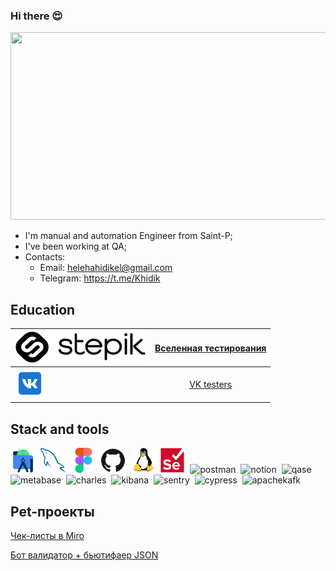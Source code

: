 ### Hi there 😍
<div align="center">
  <img src="https://media.giphy.com/media/dWesBcTLavkZuG35MI/giphy.gif" width="600" height="300"/>
</div>

* I'm manual and automation Engineer from Saint-P;
* I've been working at QA;
* Contacts:
  * Email: helehahidikel@gmail.com
  * Telegram: https://t.me/Khidik

## Education

![Степик](https://github.com/Khidikel/Khidikel/blob/main/stepik.png) | [Вселенная тестирования](https://drive.google.com/file/d/1uVK6zNp3XazTGR7Bg8P64yo-4rfIoYQ2/view?usp=sharing)
:------------------------------| :---------------------------:
![VK](https://github.com/Khidikel/Khidikel/blob/main/assets/%D0%91%D0%B5%D0%B7%20%D0%BD%D0%B0%D0%B7%D0%B2%D0%B0%D0%BD%D0%B8%D1%8F.png) | [VK testers](https://drive.google.com/file/d/1CXD_cMX8omWeadnqK9a_akBWRx7Lmuef/view?usp=drive_link)

## Stack and tools

<div>
  <img src="https://github.com/devicons/devicon/blob/master/icons/androidstudio/androidstudio-original.svg" title="androidstudio" alt="androidstudio" width="40" height="40"/>&nbsp;
  <img src="https://github.com/devicons/devicon/blob/master/icons/mysql/mysql-original.svg" title="mysql" alt="mysql" width="40" height="40"/>&nbsp;
  <img src="https://github.com/devicons/devicon/blob/master/icons/figma/figma-original.svg" title="figma" alt="figma" width="40" height="40"/>&nbsp;
 <img src="https://github.com/devicons/devicon/blob/master/icons/github/github-original.svg" title="github" alt="github" width="40" height="40"/>&nbsp;
 <img src="https://github.com/devicons/devicon/blob/master/icons/linux/linux-original.svg" title="linux" alt="linux" width="40" height="40"/>&nbsp;
 <img src="https://github.com/devicons/devicon/blob/master/icons/selenium/selenium-original.svg" title="selenium" alt="selenium" width="40" height="40"/>&nbsp;
 <img src="https://github.com/simple-icons/simple-icons/blob/develop/icons/postman.svg" title="postman" alt="postman" width="40" height="40"/>&nbsp;
 <img src="https://github.com/simple-icons/simple-icons/blob/develop/icons/notion.svg" title="notion" alt="notion" width="40" height="40"/>&nbsp;
 <img src="https://github.com/simple-icons/simple-icons/blob/develop/icons/qase.svg" title="qase" alt="qase" width="40" height="40"/>&nbsp;
 <img src="https://github.com/simple-icons/simple-icons/blob/develop/icons/metabase.svg" title="metabase" alt="metabase" width="40" height="40"/>&nbsp;
 <img src="https://github.com/simple-icons/simple-icons/blob/develop/icons/charles.svg" title="charles" alt="charles" width="40" height="40"/>&nbsp;
 <img src="https://github.com/simple-icons/simple-icons/blob/develop/icons/kibana.svg" title="kibana" alt="kibana" width="40" height="40"/>&nbsp;
 <img src="https://github.com/simple-icons/simple-icons/blob/develop/icons/sentry.svg" title="sentry" alt="sentry" width="40" height="40"/>&nbsp;
<img src="https://github.com/simple-icons/simple-icons/blob/develop/icons/cypress.svg" title="cypress" alt="cypress" width="40" height="40"/>&nbsp;
 <img src="https://github.com/simple-icons/simple-icons/blob/develop/icons/apachekafka.svg" title="apachekafk" alt="apachekafk" width="40" height="40"/>&nbsp;
 </div>

 ## Pet-проекты
 [Чек-листы в Miro](https://miro.com/welcomeonboard/MzA5NEtpODVyYnVIM252amdwZG1JVE5pS1JJRFlkTU45YUNacENqbkt4ZEVyVEN1M1Fjb1hoUUFZREV3UXNIYXwzNDU4NzY0NTY3MzA3NDU5MjgxfDI=?share_link_id=485326501232)


 [Бот валидатор + бьютифаер JSON](https://t.me/khidikel_qa_json_bot)
 
